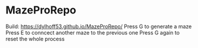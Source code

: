 # MazeProRepo
 
Build: https://dylhoff53.github.io/MazeProRepo/
Press G to generate a maze
Press E to conncect another maze to the previous one
Press G again to reset the whole process
